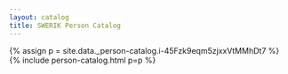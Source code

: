 ```yaml
---
layout: catalog
title: SWERIK Person Catalog
---
```

{% assign p = site.data._person-catalog.i-45Fzk9eqm5zjxxVtMMhDt7 %}
{% include person-catalog.html p=p %}

